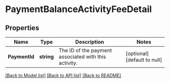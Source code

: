 # PaymentBalanceActivityFeeDetail

## Properties

 Name          | Type       | Description                                          | Notes                        
---------------|------------|------------------------------------------------------|------------------------------
 **PaymentId** | **string** | The ID of the payment associated with this activity. | [optional] [default to null] 

[[Back to Model list]](../README.md#documentation-for-models) [[Back to API list]](../README.md#documentation-for-api-endpoints) [[Back to README]](../README.md)

